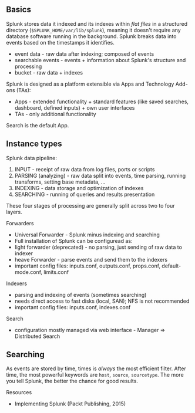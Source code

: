 Basics
------

Splunk stores data it indexed and its indexes within *flat files* in a structured directory (`$SPLUNK_HOME/var/lib/splunk`), meaning it doesn't require any database software running in the background. Splunk breaks data into events based on the timestamps it identifies.

* event data - raw data after indexing; composed of events
* searchable events - events + information about Splunk's structure and processing
* bucket - raw data + indexes

Splunk is designed as a platform extensible via Apps and Technology Add-ons (TAs):

* Apps - extended functionality + standard features (like saved searches, dashboard, defined inputs) + own user interfaces
* TAs - only additional functionality

Search is the default App.

Instance types
--------------

Splunk data pipeline:

1. INPUT - receipt of raw data from log files, ports or scripts
2. PARSING (analyzing) - raw data split into events, time parsing, running
   transforms, setting base metadata, ...
3. INDEXING - data storage and optimization of indexes
4. SEARCHING - running of queries and results presentation

These four stages of processing are generally split across two to four layers.

Forwarders

* Universal Forwarder - Splunk minus indexing and searching
* Full installation of Splunk can be configuread as:
 * light forwarder (deprecated) - no parsing, just sending of raw data to indexer
 * heave Forwarder - parse events and send them to the indexers
* important config files: inputs.conf, outputs.conf, props.conf,
  default-mode.conf, limits.conf

Indexers

* parsing and indexing of events (sometimes searching)
* needs direct access to fast disks (local, SAN); NFS is not recommended
* important config files: inputs.conf, indexes.conf

Search

* configuration mostly managed via web interface - Manager => Distributed
  Search

Searching
---------

As events are stored by time, times is *always* the most efficient filter. After time, the most powerful keywords are `host`, `source`, `sourcetype`. The more you tell Splunk, the better the chance for good results.

Resources

* Implementing Splunk (Packt Publishing, 2015)
